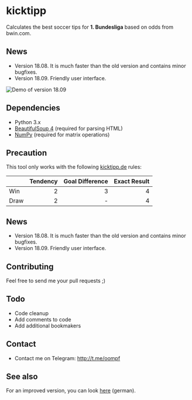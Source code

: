 # kicktipp
Calculates the best soccer tips for **1. Bundesliga** based on odds from bwin.com.

## News
* Version 18.08. It is much faster than the old version and contains minor bugfixes.
* Version 18.09. Friendly user interface.

![Demo of version 18.09](https://i.imgur.com/tLyAw2s.png)

## Dependencies
* Python 3.x
* [BeautifulSoup 4](https://pypi.python.org/pypi/beautifulsoup4/) (required for parsing HTML)
* [NumPy](https://www.numpy.org/) (required for matrix operations)

## Precaution
This tool only works with the following [kicktipp.de](https://www.kicktipp.de/) rules:

|      | Tendency | Goal Difference | Exact Result |
| ---- | -------: | --------------: | -----------: |
| Win  | 2        | 3               | 4            |
| Draw | 2        | -               | 4            |

## News
* Version 18.08. It is much faster than the old version and contains minor bugfixes.
* Version 18.09. Friendly user interface.

## Contributing
Feel free to send me your pull requests ;)

## Todo
* Code cleanup
* Add comments to code
* Add additional bookmakers

## Contact
* Contact me on Telegram: http://t.me/oompf

## See also

For an improved version, you can look [here](https://oompf.de/bundesliga-vorhersagen/) (german).
